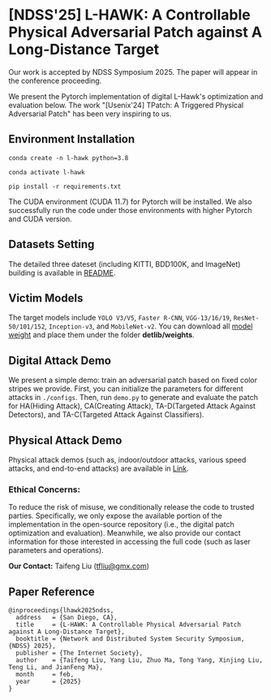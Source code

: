 # [NDSS'25] L-HAWK: A Controllable Physical Adversarial Patch against A Long-Distance Target

Our work is accepted by NDSS Symposium 2025.
The paper will appear in the conference proceeding.

We present the Pytorch implementation of digital L-Hawk's optimization and evaluation below.
The work "[Usenix'24] TPatch: A Triggered Physical Adversarial Patch" has been very inspiring to us.

## Environment Installation

`conda create -n l-hawk python=3.8`

`conda activate l-hawk`

`pip install -r requirements.txt`

The CUDA environment (CUDA 11.7) for Pytorch will be installed.
We also successfully run the code under those environments with higher Pytorch and CUDA version.

## Datasets Setting
The detailed three dateset (including KITTI, BDD100K, and ImageNet) building is available in [README](./datasets/README.md).

## Victim Models
The target models include `YOLO V3/V5`, `Faster R-CNN`, `VGG-13/16/19`, `ResNet-50/101/152`, `Inception-v3`, and `MobileNet-v2`.
You can download all [model weight](https://drive.google.com/drive/folders/1nnzW85pbG9vF1T1T4Tdw6EagopkG_Dv4?usp=sharing) and place them under the folder **detlib/weights**.

## Digital Attack Demo
We present a simple demo: train an adversarial patch based on fixed color stripes we provide.
First, you can initialize the parameters for different attacks in `./configs`.
Then, run `demo.py` to generate and evaluate the patch for HA(Hiding Attack), CA(Creating Attack), TA-D(Targeted Attack Against Detectors), and TA-C(Targeted Attack Against Classifiers).

## Physical Attack Demo
Physical attack demos (such as, indoor/outdoor attacks, various speed attacks, and end-to-end attacks) are available in [Link](https://drive.google.com/drive/folders/1nnzW85pbG9vF1T1T4Tdw6EagopkG_Dv4?usp=sharing).

### Ethical Concerns:
To reduce the risk of misuse, we conditionally release the code to trusted parties.
Specifically, we only expose the available portion of the implementation in the open-source repository (i.e., the digital patch optimization and evaluation).
Meanwhile, we also provide our contact information for those interested in accessing the full code (such as laser parameters and operations).

**Our Contact:**
Taifeng Liu ([tfliu@gmx.com](tfliu@gmx.com))

## Paper Reference
```
@inproceedings{lhawk2025ndss,
  address   = {San Diego, CA},
  title     = {L-HAWK: A Controllable Physical Adversarial Patch against A Long-Distance Target},
  booktitle = {Network and Distributed System Security Symposium, {NDSS} 2025},
  publisher = {The Internet Society},
  author    = {Taifeng Liu, Yang Liu, Zhuo Ma, Tong Yang, Xinjing Liu, Teng Li, and JianFeng Ma},
  month     = feb,
  year      = {2025}
}
```